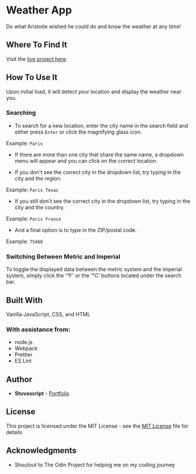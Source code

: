 # Weather App

Do what Aristotle wished he could do and know the weather at any time!

## Where To Find It

Visit the [live project here](https://stuvascript.github.io/weather-app/).

## How To Use It

Upon initial load, it will detect your location and display the weather near you.

### Searching

- To search for a new location, enter the city name in the search field and either press `Enter` or click the magnifying glass icon.

Example: `Paris`

- If there are more than one city that share the same name, a dropdown menu will appear and you can click on the correct location.

- If you don't see the correct city in the dropdown list, try typing in the city and the region.

Example: `Paris Texas`

- If you still don't see the correct city in the dropdown list, try typing in the city and the country.

Example: `Paris France`

- And a final option is to type in the ZIP/postal code.

Example: `75460`

### Switching Between Metric and Imperial

To toggle the displayed data between the metric system and the imperial system, simply click the '°F' or the '°C' buttons located under the search bar.

## Built With

Vanilla JavaScript, CSS, and HTML

### With assistance from:

- node.js
- Webpack
- Prettier
- ES Lint

## Author

- **Stuvascript** - [Portfolio](https://stuvascript.github.io/portfolio/)

## License

This project is licensed under the MIT License - see the [MIT License](https://choosealicense.com/licenses/mit/) file for details

## Acknowledgments

- Shoutout to The Odin Project for helping me on my coding journey
